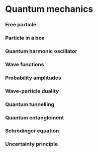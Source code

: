 # Quantum mechanics

### Free particle
### Particle in a box
### Quantum harmonic oscillator
### Wave functions
### Probability amplitudes
### Wave-particle duality
### Quantum tunnelling
### Quantum entanglement
### Schrödinger equation
### Uncertainty principle


